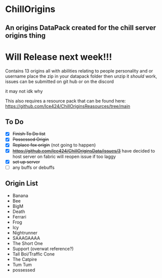 # ChillOrigins
## An origins DataPack created for the chill server origins thing

# Will Release next week!!!

Contains 13 origins all with abilities relating to people personality and or username
place the zip in your datapack folder then unzip it *should* work, issues can be submitted on git hub or on the discord

it may not idk why

This also requires a resource pack that can be found here: https://github.com/Ice424/ChillOriginsReasources/tree/main

## To Do

- [x] ~~Finish To Do list~~
- [x] ~~Possessed Origin~~
- [x] ~~Replace fox origin~~ (not going to happen)
- [x] ~~https://github.com/Ice424/ChillOriginsData/issues/3~~ have decided to host server on fabric will reopen issue if too laggy
- [x] ~~set up server~~
- [ ] any buffs or debuffs

## Origin List
-   Banana
-   Bee
-   BigM
-   Death
-   Ferrari
-   Frog
-   Icy
-   Nightrunner
-   SAAAGAAAA
-   The Short One
-   Support (overwat reference?)
-   Tall Boi/Traffic Cone
-   The Catpire
-   Tum Tum
-   possessed 